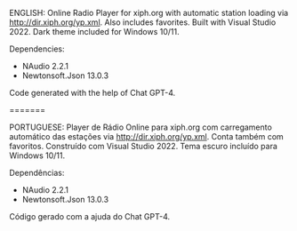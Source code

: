 ENGLISH:
Online Radio Player for xiph.org with automatic station loading via http://dir.xiph.org/yp.xml.
Also includes favorites.
Built with Visual Studio 2022. Dark theme included for Windows 10/11.

Dependencies:
- NAudio 2.2.1
- Newtonsoft.Json 13.0.3

Code generated with the help of Chat GPT-4.

=======

PORTUGUESE:
Player de Rádio Online para xiph.org com carregamento automático das estações via http://dir.xiph.org/yp.xml.
Conta também com favoritos. Construído com Visual Studio 2022.
Tema escuro incluído para Windows 10/11.

Dependências:
- NAudio 2.2.1
- Newtonsoft.Json 13.0.3

Código gerado com a ajuda do Chat GPT-4.

